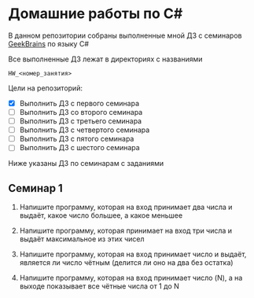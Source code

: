# Домашние работы по C#
В данном репозитории собраны выполненные мной ДЗ с семинаров [GeekBrains](https://gb.ru) по языку C#

Все выполненные ДЗ лежат в директориях с названиями

`HW_<номер_занятия>`

Цели на репозиторий:
- [x] Выполнить ДЗ с первого семинара
- [ ] Выполнить ДЗ со второго семинара
- [ ] Выполнить ДЗ с третьего семинара
- [ ] Выполнить ДЗ с четвертого семинара
- [ ] Выполнить ДЗ с пятого семинара
- [ ] Выполнить ДЗ с шестого семинара

Ниже указаны ДЗ по семинарам с заданиями
## Семинар 1
1. Напишите программу, которая на вход принимает два числа и выдаёт, какое число большее, а какое меньшее

2. Напишите программу, которая принимает на вход три числа и выдаёт максимальное из этих чисел

3. Напишите программу, которая на вход принимает число и выдаёт, является ли число чётным (делится ли оно на два без остатка)

4. Напишите программу, которая на вход принимает число (N), а на выходе показывает все чётные числа от 1 до N
